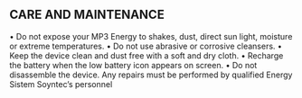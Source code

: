 ## CARE AND MAINTENANCE

• Do not expose your MP3 Energy to shakes, dust, direct sun light, moisture or extreme
temperatures.
• Do not use abrasive or corrosive cleansers.
• Keep the device clean and dust free with a soft and dry cloth.
• Recharge the battery when the low battery icon appears on screen.
• Do not disassemble the device. Any repairs must be performed by qualified Energy Sistem
Soyntec’s personnel
